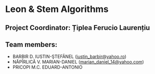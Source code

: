 # Leon & Stem Algorithms

## **Project Coordinator: Țiplea Ferucio Laurențiu**

## **Team members:**
- BARBIR D. IUSTIN-ŞTEFĂNEL (iustin_barbir@yahoo.ro)
- NĂPÎRLICĂ V. MARIAN-DANIEL (marian_daniel_14@yahoo.com)
- PRICOPI M.C. EDUARD-ANTONIO	
  
